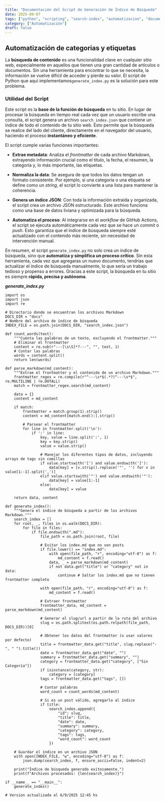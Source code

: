 ```yaml
---
title: "Documentación del Script de Generación de Índice de Búsqueda"
date: 2025-09-07
tags: ["python", "scripting", "search-index", "automatizacion", "documentacion"]
category: ["Automatización"]
draft: false 
---
```


## Automatización de categorias y etiquetas

La **búsqueda de contenido** es una funcionalidad clave en cualquier sitio web, especialmente en aquellos que tienen una gran cantidad de artículos o documentos. Sin una herramienta para encontrar lo que se necesita, la información se vuelve difícil de acceder y pierde su valor. El script de Python que aquì implementamos`generate_index.py` es la solución para este problema.

### Utilidad del Script

Este script es la **base de la función de búsqueda** en tu sitio. En lugar de procesar la búsqueda en tiempo real cada vez que un usuario escribe una consulta, el script genera un archivo `search_index.json` que contiene un índice de todo el contenido de tu sitio web. Esto permite que la búsqueda se realice del lado del cliente, directamente en el navegador del usuario, haciendo el proceso **instantáneo y eficiente**.

El script cumple varias funciones importantes:

* **Extrae metadata**: Analiza el _frontmatter_ de cada archivo Markdown, extrayendo información crucial como el título, la fecha, el resumen, la categoría y, lo más importante, las etiquetas.

* **Normaliza la data**: Se asegura de que todos los datos tengan un formato consistente. Por ejemplo, si una categoría o una etiqueta se define como un _string_, el script lo convierte a una lista para mantener la coherencia.

* **Genera un índice JSON**: Con toda la información extraída y organizada, el script crea un archivo JSON estructurado. Este archivo funciona como una base de datos liviana y optimizada para la búsqueda.

* **Automatiza el proceso**: Al integrarse en el _workflow_ de GitHub Actions, el script se ejecuta automáticamente cada vez que se hace un _commit_ o _push_. Esto garantiza que el índice de búsqueda siempre esté actualizado con el contenido más reciente, sin necesidad de intervención manual.

En resumen, el script `generate_index.py` no solo crea un índice de búsqueda, sino que **automatiza y simplifica un proceso crítico**. Sin esta herramienta, cada vez que agregaras un nuevo documento, tendrías que actualizar el índice de búsqueda manualmente, lo que sería un trabajo tedioso y propenso a errores. Gracias a este script, la búsqueda en tu sitio es siempre **rápida, precisa y autónoma**.

***generate\_index.py***
```
import os
import json
import re

# Directorio donde se encuentran los archivos Markdown
DOCS_DIR = "docs"
# Nombre del archivo de índice de búsqueda
INDEX_FILE = os.path.join(DOCS_DIR, "search_index.json")

def count_words(text):
    """Cuenta las palabras de un texto, excluyendo el frontmatter."""
    # Eliminar el frontmatter
    content = re.sub(r"---[\s\S]*?---", "", text, 1)
    # Contar las palabras
    words = content.split()
    return len(words)

def parse_markdown(md_content):
    """Extrae el frontmatter y el contenido de un archivo Markdown."""
    frontmatter_regex = re.compile(r"^---\s*$(.*?)^---\s*$", re.MULTILINE | re.DOTALL)
    match = frontmatter_regex.search(md_content)
    
    data = {}
    content = md_content
    
    if match:
        frontmatter = match.group(1).strip()
        content = md_content[match.end():].strip()
        
        # Parsear el frontmatter
        for line in frontmatter.split('\n'):
            if ':' in line:
                key, value = line.split(':', 1)
                key = key.strip()
                value = value.strip()
                
                # Manejar los diferentes tipos de datos, incluyendo arrays de tags sin comillas
                if value.startswith('[') and value.endswith(']'):
                    data[key] = [v.strip().replace('"', '') for v in value[1:-1].split(',')]
                elif value.startswith('"') and value.endswith('"'):
                    data[key] = value[1:-1]
                else:
                    data[key] = value

    return data, content

def generate_index():
    """Genera el índice de búsqueda a partir de los archivos Markdown."""
    search_index = []
    for root, _, files in os.walk(DOCS_DIR):
        for file in files:
            if file.endswith(".md"):
                file_path = os.path.join(root, file)
                
                # Evitar los index.md que no son posts
                if file.lower() == "index.md":
                    with open(file_path, "r", encoding="utf-8") as f:
                        md_content = f.read()
                    data, _ = parse_markdown(md_content)
                    if not data.get("title") or "category" not in data:
                        continue # Saltar los index.md que no tienen frontmatter completo
                
                with open(file_path, "r", encoding="utf-8") as f:
                    md_content = f.read()

                # Extraer frontmatter
                frontmatter_data, md_content = parse_markdown(md_content)

                # Generar el slug/url a partir de la ruta del archivo
                slug = os.path.splitext(os.path.relpath(file_path, DOCS_DIR))[0]
                
                # Obtener los datos del frontmatter (o usar valores por defecto)
                title = frontmatter_data.get("title", slug.replace("-", " ").title())
                date = frontmatter_data.get("date", "")
                summary = frontmatter_data.get("summary", "")
                category = frontmatter_data.get("category", ["Sin Categoría"])
                if isinstance(category, str):
                    category = [category]
                tags = frontmatter_data.get("tags", [])

                # Contar palabras
                word_count = count_words(md_content)

                # Si es un post válido, agregarlo al índice
                if title:
                    search_index.append({
                        "id": slug,
                        "title": title,
                        "date": date,
                        "summary": summary,
                        "category": category,
                        "tags": tags,
                        "word_count": word_count
                    })

    # Guardar el índice en un archivo JSON
    with open(INDEX_FILE, "w", encoding="utf-8") as f:
        json.dump(search_index, f, ensure_ascii=False, indent=2)

    print("Índice de búsqueda generado exitosamente.")
    print(f"Archivos procesados: {len(search_index)}")

if __name__ == "__main__":
    generate_index()

# Version actualizada al 6/9/2025 12:45 hs
```

